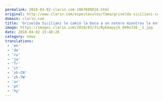```yaml
---
permalink: 2018-04-02-clarin.com-1867609818.html
original: http://www.clarin.com/espectaculos/fama/griselda-siciliani-comio-boca-notero-entrevistaba_0_H1FBr2Jjz.html
domain: clarin.com
title: 'Griselda Siciliani le comió la boca a un notero mientras la entrevistaba'
image: https://images.clarin.com/2018/03/31/ByEmopyjG_600x338__1.jpg
date: 2018-04-02 15:48:28
category: news
translations: 
 - 'en'
 - 'de'
 - 'ru'
 - 'ja'
 - 'fr'
 - 'it'
 - 'zh-CN'
 - 'zh-TW'
 - 'ar'
 - 'pt'
 - 'hy'
---
```


